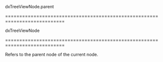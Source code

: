 <!--id-->dxTreeViewNode.parent<!--/id-->
===========================================================================
<!--type-->dxTreeViewNode<!--/type-->
===========================================================================

<!--shortDescription-->
Refers to the parent node of the current node.
<!--/shortDescription-->

<!--fullDescription-->

<!--/fullDescription-->